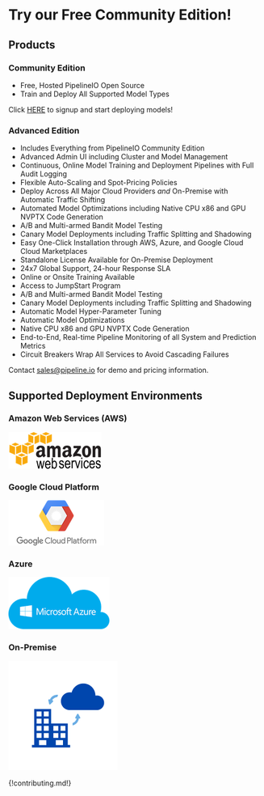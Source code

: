 # Try our Free Community Edition!

## Products
### Community Edition
* Free, Hosted PipelineIO Open Source 
* Train and Deploy All Supported Model Types

Click [HERE](http://community.pipeline.io) to signup and start deploying models!

### Advanced Edition 
* Includes Everything from PipelineIO Community Edition
* Advanced Admin UI including Cluster and Model Management
* Continuous, Online Model Training and Deployment Pipelines with Full Audit Logging
* Flexible Auto-Scaling and Spot-Pricing Policies
* Deploy Across All Major Cloud Providers *and* On-Premise with Automatic Traffic Shifting
* Automated Model Optimizations including Native CPU x86 and GPU NVPTX Code Generation
* A/B and Multi-armed Bandit Model Testing
* Canary Model Deployments including Traffic Splitting and Shadowing
* Easy One-Click Installation through AWS, Azure, and Google Cloud Cloud Marketplaces
* Standalone License Available for On-Premise Deployment
* 24x7 Global Support, 24-hour Response SLA
* Online or Onsite Training Available
* Access to JumpStart Program
* A/B and Multi-armed Bandit Model Testing
* Canary Model Deployments including Traffic Splitting and Shadowing
* Automatic Model Hyper-Parameter Tuning 
* Automatic Model Optimizations 
* Native CPU x86 and GPU NVPTX Code Generation
* End-to-End, Real-time Pipeline Monitoring of all System and Prediction Metrics
* Circuit Breakers Wrap All Services to Avoid Cascading Failures

Contact [sales@pipeline.io](mailto:sales@pipeline.io) for demo and pricing information.

## Supported Deployment Environments
### Amazon Web Services (AWS)
![AWS](/img/aws-logo-185x73.png)

### Google Cloud Platform
![Google Cloud Platform](/img/gce-logo-190x90.png)

### Azure
![Azure](/img/azure-logo-200x103.png)

### On-Premise
![On-Premise](/img/on-premise-216x216.png)

{!contributing.md!}
